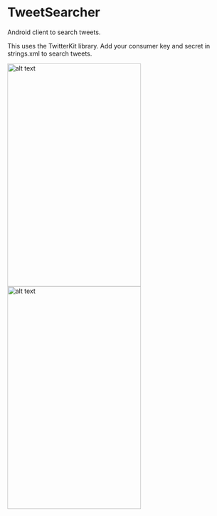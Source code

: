 # TweetSearcher
Android client to search tweets.

This uses the TwitterKit library. Add your consumer key and secret in strings.xml to search tweets.


<img src="https://raw.github.com/Sushobh/TweetSearcher/master/Screenshots/Screenshot_2019-01-26-10-16-37-698_com.example.tweetsearcher.png" alt="alt text" width="300" height="500">

<img src="https://raw.github.com/Sushobh/TweetSearcher/master/Screenshots/Screenshot_2019-01-26-10-17-00-765_com.example.tweetsearcher.png" alt="alt text" width="300" height="500">
